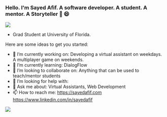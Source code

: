 ### Hello. I'm Sayed Afif. A software developer. A student. A mentor. A Storyteller 👋 😄 

![](https://media.giphy.com/media/UtnxCnjWAOL1J6TNUR/giphy.gif)

- Grad Student at University of Florida.


Here are some ideas to get you started:

- 🔭 I’m currently working on: Developing a virtual assistant on weekdays. A multiplayer game on weekends.
- 🌱 I’m currently learning: DialogFlow
- 👯 I’m looking to collaborate on: Anything that can be used to teach/mentor students
- 🤔 I’m looking for help with: 
- 💬 Ask me about: Virtual Assistants, Web Development
- 📫 How to reach me: https://sayedafif.com 
                     https://www.linkedin.com/in/sayedafif
                      

![](https://media.giphy.com/media/LmNwrBhejkK9EFP504/giphy.gif)
